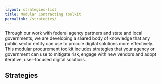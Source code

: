 ```yaml
---
layout: strategies-list
title: Modular Contracting Toolkit
permalink: /strategies/
---
```


Through our work with federal agency partners and state and local governments, we are developing a shared body of knowledge that any public sector entity can use to procure digital solutions more effectively. This modular procurement toolkit includes strategies that your agency or government can use to mitigate risk, engage with new vendors and adopt iterative, user-focused digital solutions.

## Strategies
